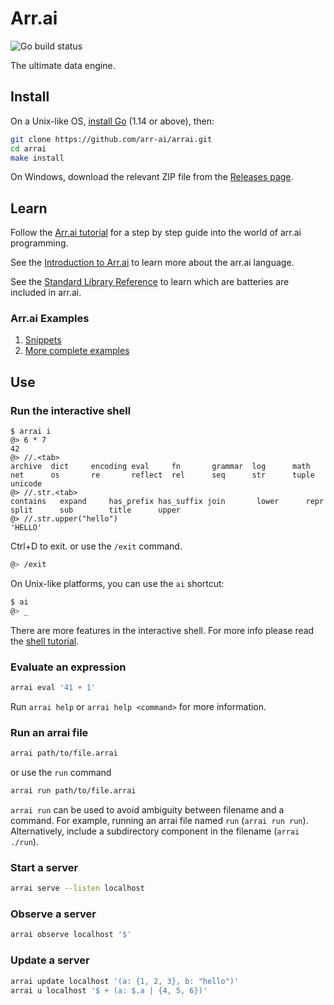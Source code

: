 # Arr.ai

![Go build status](https://github.com/arr-ai/arrai/workflows/Go/badge.svg)

The ultimate data engine.

## Install

On a Unix-like OS, [install Go](https://golang.org/doc/install) (1.14 or above),
then:

```bash
git clone https://github.com/arr-ai/arrai.git
cd arrai
make install
```

On Windows, download the relevant ZIP file from the
[Releases page](https://github.com/arr-ai/arrai/releases).

## Learn

Follow the [Arr.ai tutorial](docs/tutorial/README.md) for a step by step guide
into the world of arr.ai programming.

See the [Introduction to Arr.ai](docs/README.md) to learn more about the arr.ai
language.

See the [Standard Library Reference](docs/std.md) to learn which are batteries
are included in arr.ai.

### Arr.ai Examples

1. [Snippets](docs/example.md)
2. [More complete examples](examples)

## Use

### Run the interactive shell

```arrai
$ arrai i
@> 6 * 7
42
@> //.<tab>
archive  dict     encoding eval     fn       grammar  log      math
net      os       re       reflect  rel      seq      str      tuple
unicode
@> //.str.<tab>
contains   expand     has_prefix has_suffix join       lower      repr
split      sub        title      upper
@> //.str.upper("hello")
'HELLO'
```

Ctrl+D to exit. or use the `/exit` command.

```bash
@> /exit
```

On Unix-like platforms, you can use the `ai` shortcut:

```bash
$ ai
@> _
```

There are more features in the interactive shell. For more info please read the
[shell tutorial](docs/tutorial/shell.md).

### Evaluate an expression

```bash
arrai eval '41 + 1'
```
Run `arrai help` or `arrai help <command>` for more information.
<!-- TODO: Uncomment once this works again.
### Transform a stream of values

```bash
echo {0..10} | arrai transform '2^.'
```

Use `ax` as shorthand for `arrai transform`:

```bash
ln -s arrai "$GOPATH/bin/ax"
echo {0..10} | ax '2^.'
```
-->

### Run an arrai file

```bash
arrai path/to/file.arrai
```

or use the `run` command

```bash
arrai run path/to/file.arrai
```

`arrai run` can be used to avoid ambiguity between filename and a command.
For example, running an arrai file named `run` (`arrai run run`). Alternatively, include a
subdirectory component in the filename (`arrai ./run`).

### Start a server

```bash
arrai serve --listen localhost
```

### Observe a server

```bash
arrai observe localhost '$'
```

### Update a server

```bash
arrai update localhost '(a: {1, 2, 3}, b: "hello")'
arrai u localhost '$ + (a: $.a | {4, 5, 6})'
```
